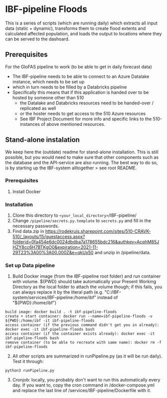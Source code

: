 # IBF-pipeline Floods

This is a series of scripts (which are running daily) which extracts all input data (static + dynamic), transforms them to create flood extents and calculated affected population, and loads the output to locations where they can be served to the dashoard.

## Prerequisites

For the GloFAS pipeline to work (to be able to get in daily forecast data)
  - The IBF-pipeline needs to be able to connect to an Azure Datalake instance, which needs to be set up
  - which in turn needs to be filled by a Databricks pipeline
  - Specifically this means that if this application is handed over to be hosted by someone other than 510
    - the Datalake and Databricks resources need to be handed-over / replicated as well
    - or the hoster needs to get access to the 510 Azure resources
    - See IBF Project Document for more info and specific links to the 510-instances of above mentioned resources.

## Stand-alone instalation

We keep here the (outdate) readme for stand-alone installation. This is still possible, but you would need to make sure that other components such as the database and the API-service are also running. The best way to do so, is by starting up the IBF-system alltogether > see root README.

### Prerequisites

1. Install Docker

### Installation

1. Clone this directory to `<your_local_directory>`/IBF-pipeline/
2. Change `/pipeline/secrets.py.template` to `secrets.py` and fill in the necessary passwords.
3. Find data.zip in https://rodekruis.sharepoint.com/sites/510-CRAVK-510/_layouts/15/guestaccess.aspx?folderid=0fa454e6dc0024dbdba7a178655bdc216&authkey=AcqhM85JHZY8cc6H7BTKgO0&expiration=2021-11-29T23%3A00%3A00.000Z&e=qkUx50 and unzip in /pipeline/data.

### Set up Data pipeline

1. Build Docker image (from the IBF-pipeline root folder) and run container with volume. ${PWD} should take automatically your Present Working Directory as the local folder to attach the volume though; if this fails, you can always replace it by the literal path (e.g. "C:/IBF-system/services/IBF-pipeline:/home/ibf" instead of "${PWD}:/home/ibf")

```
build image: docker build . -t ibf-pipeline-floods
create + start container: docker run --name=ibf-pipeline-floods -v ${PWD}:/home/ibf -it ibf-pipeline-floods
access container (if the previous command didn't get you in already): docker exec -it ibf-pipeline-floods bash
access container (if the container exists already): docker exec -it ibf-pipeline-floods bash
remove container (to be able to recreate with same name): docker rm -f ibf-pipeline-floods
```

2. All other scripts are summarized in runPipeline.py (as it will be run daily). Test it through:

```
python3 runPipeline.py
```

3. Cronjob: locally, you probably don't want to run this automatically every day. If you want to, copy the cron command in /docker-compose.yml and replace the last line of /services/IBF-pipeline/Dockerfile with it.

